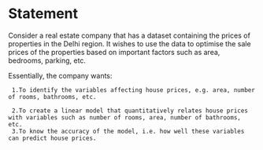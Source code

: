 # Statement

Consider a real estate company that has a dataset containing the prices of properties in the Delhi region. 
It wishes to use the data to optimise the sale prices of the properties based on important factors such as area, bedrooms, parking, etc.

Essentially, the company wants:

     1.To identify the variables affecting house prices, e.g. area, number of rooms, bathrooms, etc.

     2.To create a linear model that quantitatively relates house prices with variables such as number of rooms, area, number of bathrooms, etc.
     3.To know the accuracy of the model, i.e. how well these variables can predict house prices.
